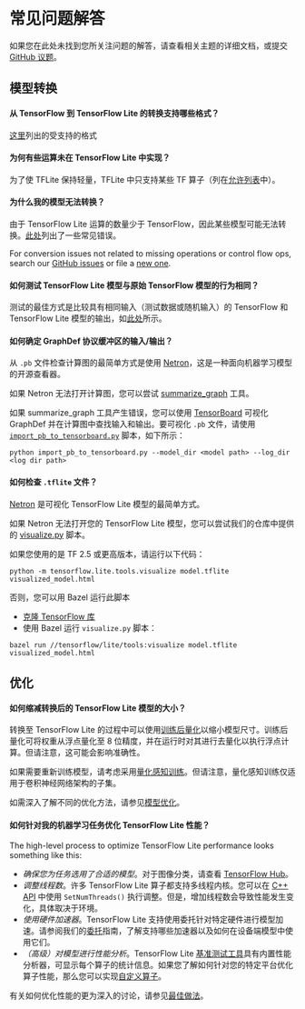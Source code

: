 # 常见问题解答

如果您在此处未找到您所关注问题的解答，请查看相关主题的详细文档，或提交 [GitHub 议题](https://github.com/tensorflow/tensorflow/issues)。

## 模型转换

#### 从 TensorFlow 到 TensorFlow Lite 的转换支持哪些格式？

[这里](../models/convert/index#python_api)列出的受支持的格式

#### 为何有些运算未在 TensorFlow Lite 中实现？

为了使 TFLite 保持轻量，TFLite 中只支持某些 TF 算子（列在[允许列表](op_select_allowlist)中）。

#### 为什么我的模型无法转换？

由于 TensorFlow Lite 运算的数量少于 TensorFlow，因此某些模型可能无法转换。[此处](../models/convert/index#conversion-errors)列出了一些常见错误。

For conversion issues not related to missing operations or control flow ops, search our [GitHub issues](https://github.com/tensorflow/tensorflow/issues?q=label%3Acomp%3Alite+) or file a [new one](https://github.com/tensorflow/tensorflow/issues).

#### 如何测试 TensorFlow Lite 模型与原始 TensorFlow 模型的行为相同？

测试的最佳方式是比较具有相同输入（测试数据或随机输入）的 TensorFlow 和 TensorFlow Lite 模型的输出，如[此处](inference#load-and-run-a-model-in-python)所示。

#### 如何确定 GraphDef 协议缓冲区的输入/输出？

从 `.pb` 文件检查计算图的最简单方式是使用 [Netron](https://github.com/lutzroeder/netron)，这是一种面向机器学习模型的开源查看器。

如果 Netron 无法打开计算图，您可以尝试 [summarize_graph](https://github.com/tensorflow/tensorflow/blob/master/tensorflow/tools/graph_transforms/README.md#inspecting-graphs) 工具。

如果 summarize_graph 工具产生错误，您可以使用 [TensorBoard](https://www.tensorflow.org/guide/summaries_and_tensorboard) 可视化 GraphDef 并在计算图中查找输入和输出。要可视化 `.pb` 文件，请使用 [`import_pb_to_tensorboard.py`](https://github.com/tensorflow/tensorflow/blob/master/tensorflow/python/tools/import_pb_to_tensorboard.py) 脚本，如下所示：

```shell
python import_pb_to_tensorboard.py --model_dir <model path> --log_dir <log dir path>
```

#### 如何检查 `.tflite` 文件？

[Netron](https://github.com/lutzroeder/netron) 是可视化 TensorFlow Lite 模型的最简单方式。

如果 Netron 无法打开您的 TensorFlow Lite 模型，您可以尝试我们的仓库中提供的 [visualize.py](https://github.com/tensorflow/tensorflow/blob/master/tensorflow/lite/tools/visualize.py) 脚本。

如果您使用的是 TF 2.5 或更高版本，请运行以下代码：

```shell
python -m tensorflow.lite.tools.visualize model.tflite visualized_model.html
```

否则，您可以用 Bazel 运行此脚本

- [克隆 TensorFlow 库](https://www.tensorflow.org/install/source)
- 使用 Bazel 运行 `visualize.py` 脚本：

```shell
bazel run //tensorflow/lite/tools:visualize model.tflite visualized_model.html
```

## 优化

#### 如何缩减转换后的 TensorFlow Lite 模型的大小？

转换至 TensorFlow Lite 的过程中可以使用[训练后量化](../performance/post_training_quantization)以缩小模型尺寸。训练后量化可将权重从浮点量化至 8 位精度，并在运行时对其进行去量化以执行浮点计算。但请注意，这可能会影响准确性。

如果需要重新训练模型，请考虑采用[量化感知训练](https://github.com/tensorflow/tensorflow/tree/r1.13/tensorflow/contrib/quantize)。但请注意，量化感知训练仅适用于卷积神经网络架构的子集。

如需深入了解不同的优化方法，请参见[模型优化](../performance/model_optimization)。

#### 如何针对我的机器学习任务优化 TensorFlow Lite 性能？

The high-level process to optimize TensorFlow Lite performance looks something like this:

- *确保您为任务选用了合适的模型*。对于图像分类，请查看 [TensorFlow Hub](https://tfhub.dev/s?deployment-format=lite&module-type=image-classification)。
- *调整线程数*。许多 TensorFlow Lite 算子都支持多线程内核。您可以在 [C++ API](https://github.com/tensorflow/tensorflow/blob/master/tensorflow/lite/interpreter.h#L345) 中使用 `SetNumThreads()` 执行调整。但是，增加线程数会导致性能发生变化，具体取决于环境。
- *使用硬件加速器*。TensorFlow Lite 支持使用委托针对特定硬件进行模型加速。请参阅我们的[委托](../performance/delegates)指南，了解支持哪些加速器以及如何在设备端模型中使用它们。
- *（高级）对模型进行性能分析*。TensorFlow Lite [基准测试工具](https://github.com/tensorflow/tensorflow/tree/master/tensorflow/lite/tools/benchmark)具有内置性能分析器，可显示每个算子的统计信息。如果您了解如何针对您的特定平台优化算子性能，那么您可以实现[自定义算子](ops_custom)。

有关如何优化性能的更为深入的讨论，请参见[最佳做法](../performance/best_practices)。
